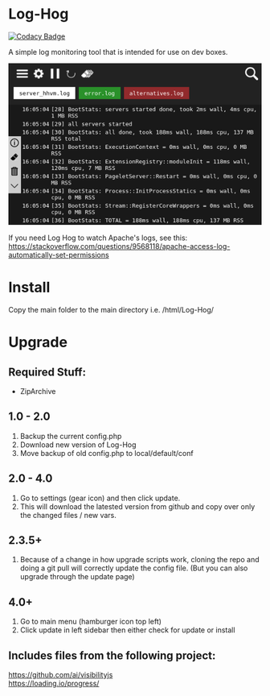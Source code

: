 # Log-Hog

[![Codacy Badge](https://api.codacy.com/project/badge/Grade/33c02c41a5d348559469717895379db1)](https://www.codacy.com/app/matthew.reishman/Log-Hog?utm_source=github.com&utm_medium=referral&utm_content=mreishman/Log-Hog&utm_campaign=badger)

A simple log monitoring tool that is intended for use on dev boxes.

![Index Screenshot](https://raw.githubusercontent.com/mreishman/Log-Hog/master/core/img/index.png)

If you need Log Hog to watch Apache's logs, see this: https://stackoverflow.com/questions/9568118/apache-access-log-automatically-set-permissions

# Install

Copy the main folder to the main directory
i.e. /html/Log-Hog/

# Upgrade

## Required Stuff:

- ZipArchive

## 1.0 - 2.0

1. Backup the current config.php
2. Download new version of Log-Hog
3. Move backup of old config.php to local/default/conf

## 2.0 - 4.0

1. Go to settings (gear icon) and then click update.
2. This will download the latested version from github and copy over only the changed files / new vars.


## 2.3.5+

1. Because of a change in how upgrade scripts work, cloning the repo and doing a git pull will correctly update the config file. (But you can also upgrade through the update page)


## 4.0+

1. Go to main menu (hamburger icon top left)
2. Click update in left sidebar then either check for update or install


## Includes files from the following project:

https://github.com/ai/visibilityjs  
https://loading.io/progress/
